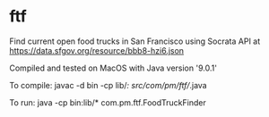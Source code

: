 # ftf
Find current open food trucks in San Francisco using Socrata API at https://data.sfgov.org/resource/bbb8-hzi6.json

Compiled and tested on MacOS with Java version '9.0.1'


To compile:  javac -d bin -cp lib/*: src/com/pm/ftf/*.java

To run:  java -cp bin:lib/* com.pm.ftf.FoodTruckFinder
